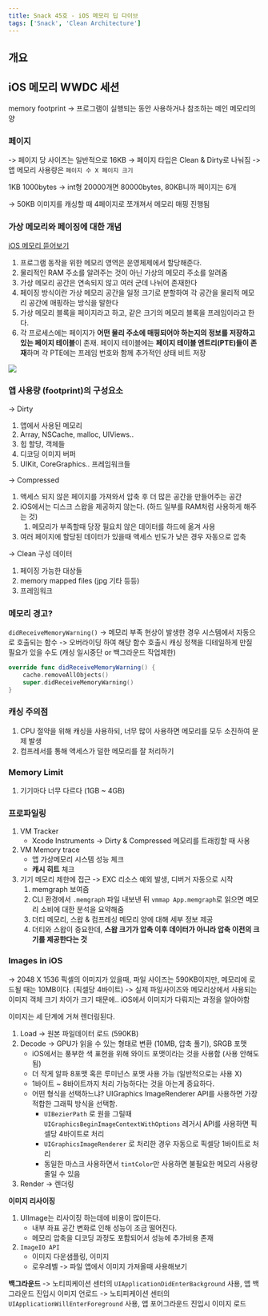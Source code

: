 ```yaml
---
title: Snack 45호 - iOS 메모리 딥 다이브
tags: ['Snack', 'Clean Architecture']
---
```


## 개요

## iOS 메모리 WWDC 세션

memory footprint -> 프로그램이 실행되는 동안 사용하거나 참조하는 메인 메모리의 양

### 페이지

-> 페이지 당 사이즈는 일반적으로 16KB
-> 페이지 타입은 Clean & Dirty로 나눠짐
-> 앱 메모리 사용량은 `페이지 수 X 페이지 크기`

1KB 1000bytes -> int형 20000개면 80000bytes, 80KB니까 페이지는 6개

-> 50KB 이미지를 캐싱할 때 4페이지로 쪼개져서 메모리 매핑 진행됨

### 가상 메모리와 페이징에 대한 개념

[iOS 메모리 뜯어보기](https://seizze.github.io/2019/12/20/iOS-%EB%A9%94%EB%AA%A8%EB%A6%AC-%EB%9C%AF%EC%96%B4%EB%B3%B4%EA%B8%B0,-%EB%A9%94%EB%AA%A8%EB%A6%AC-%EC%9D%B4%EC%8A%88-%EB%94%94%EB%B2%84%EA%B9%85%ED%95%98%EA%B8%B0,-%EB%A9%94%EB%AA%A8%EB%A6%AC-%EB%A6%AD-%EC%B0%BE%EA%B8%B0.html)

1. 프로그램 동작을 위한 메모리 영역은 운영체제에서 할당해준다.
2. 물리적인 RAM 주소를 알려주는 것이 아닌 가상의 메모리 주소를 알려줌
3. 가상 메모리 공간은 연속되지 않고 여러 군데 나뉘어 존재한다
4. 페이징 방식이란 가상 메모리 공간을 일정 크기로 분할하여 각 공간을 물리적 메모리 공간에 매핑하는 방식을 말한다
5. 가상 메모리 블록을 페이지라고 하고, 같은 크기의 메모리 블록을 프레임이라고 한다.
6. 각 프로세스에는 페이지가 **어떤 물리 주소에 매핑되어야 하는지의 정보를 저장하고 있는 페이지 테이블**이 존재. 페이지 테이블에는 **페이지 테이블 엔트리(PTE)들이 존재**하며 각 PTE에는 프레임 번호와 함께 추가적인 상태 비트 저장

![](page-table-entry%20%281%29.png)

### 앱 사용량 (footprint)의 구성요소

-> Dirty

1. 앱에서 사용된 메모리
2. Array, NSCache, malloc, UIViews..
3. 힙 할당, 객체들
4. 디코딩 이미지 버퍼
5. UIKit, CoreGraphics.. 프레임워크들

-> Compressed

1. 액세스 되지 않은 페이지를 가져와서 압축 후 더 많은 공간을 만들어주는 공간
2. iOS에서는 디스크 스왑을 제공하지 않는다. (하드 일부를 RAM처럼 사용하게 해주는 것)
    1. 메모리가 부족할때 당장 필요치 않은 데이터를 하드에 옮겨 사용
3. 여러 페이지에 할당된 데이터가 있을때 액세스 빈도가 낮은 경우 자동으로 압축

-> Clean 구성 데이터

1. 페이징 가능한 대상들
2. memory mapped files (jpg 기타 등등)
3. 프레임워크

### 메모리 경고?

`didReceiveMemoryWarning()`
-> 메모리 부족 현상이 발생한 경우 시스템에서 자동으로 호출되는 함수
-> 오버라이딩 하여 해당 함수 호출시 캐싱 정책을 디테일하게 만질 필요가 있을 수도 (캐싱 일시중단 or 백그라운드 작업제한)

```swift
override func didReceiveMemoryWarning() {
	cache.removeAllObjects()
	super.didReceiveMemoryWarning()
}
```

### 캐싱 주의점

1. CPU 절약을 위해 캐싱을 사용하되, 너무 많이 사용하면 메모리를 모두 소진하여 문제 발생
2. 컴프레서를 통해 액세스가 덜한 메모리를 잘 처리하기

### Memory Limit

1. 기기마다 너무 다르다 (1GB ~ 4GB)

### 프로파일링

1. VM Tracker
    - Xcode Instruments -> Dirty & Compressed 메모리를 트래킹할 때 사용
2. VM Memory trace
    - 앱 가상메모리 시스템 성능 체크
    - **캐시 히트** 체크
3. 기기 메모리 제한에 접근 -> EXC 리소스 예외 발생, 디버거 자동으로 시작
    1. memgraph 보여줌
    2. CLI 환경에서 `.memgraph` 파일 내보낸 뒤 `vmmap App.memgraph`로 읽으면 메모리 소비에 대한 분석을 요약해줌
    3. 더티 메모리, 스왑 & 컴프레싱 메모리 양에 대해 세부 정보 제공
    4. 더티와 스왑이 중요한데, **스왑 크기가 압축 이후 데이터가 아니라 압축 이전의 크기를 제공한다는 것**

### Images in iOS

-> 2048 X 1536 픽셀의 이미지가 있을때, 파일 사이즈는 590KB이지만, 메모리에 로드될 때는 10MB이다. (픽셀당 4바이트)
-> 실제 파일사이즈와 메모리상에서 사용되는 이미지 객체 크기 차이가 크기 때문에.. iOS에서 이미지가 다뤄지는 과정을 알아야함

이미지는 세 단계에 거쳐 렌더링된다.

1. Load -> 원본 파일데이터 로드 (590KB)
2. Decode -> GPU가 읽을 수 있는 형태로 변환 (10MB, 압축 풀기), SRGB 포맷
    - iOS에서는 풍부한 색 표현을 위해 와이드 포맷이라는 것을 사용함 (사용 안해도 됨)
    - 더 작게 알파 8포맷 혹은 루미넌스 포맷 사용 가능 (일반적으로는 사용 X)
    - 1바이트 ~ 8바이트까지 처리 가능하다는 것을 아는게 중요하다.
    - 어떤 형식을 선택하느냐? UIGraphics ImageRenderer API를 사용하면 가장 적합한 그래픽 방식을 선택함.
        - `UIBezierPath` 로 원을 그릴때 `UIGraphicsBeginImageContextWithOptions` 레거시 API를 사용하면 픽셀당 4바이트로 처리
        - `UIGraphicsImageRenderer` 로 처리한 경우 자동으로 픽셀당 1바이트로 처리
        - 동일한 마스크 사용하면서 `tintColor`만 사용하면 불필요한 메모리 사용량 줄일 수 있음
3. Render -> 렌더링

**이미지 리사이징**

1. UIImage는 리사이징 하는데에 비용이 많이든다.
    - 내부 좌표 공간 변화로 인해 성능이 조금 떨어진다.
    - 메모리 압축을 디코딩 과정도 포함되어서 성능에 추가비용 존재
2. `ImageIO API`
    - 이미지 다운샘플링, 이미지
    - 로우레벨 -> 파일 앱에서 이미지 가져올때 사용해보기

**백그라운드**
-> 노티피케이션 센터의 `UIApplicationDidEnterBackground` 사용, 앱 백그라운드 진입시 이미지 언로드
-> 노티피케이션 센터의 `UIApplicationWillEnterForeground` 사용, 앱 포어그라운드 진입시 이미지 로드
